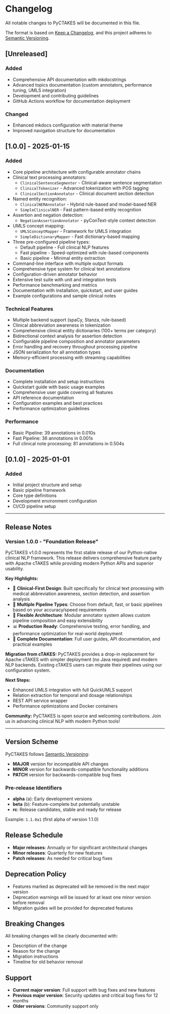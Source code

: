 # Changelog

All notable changes to PyCTAKES will be documented in this file.

The format is based on [Keep a Changelog](https://keepachangelog.com/en/1.0.0/),
and this project adheres to [Semantic Versioning](https://semver.org/spec/v2.0.0.html).

## [Unreleased]

### Added
- Comprehensive API documentation with mkdocstrings
- Advanced topics documentation (custom annotators, performance tuning, UMLS integration)
- Development and contributing guidelines
- GitHub Actions workflow for documentation deployment

### Changed
- Enhanced mkdocs configuration with material theme
- Improved navigation structure for documentation

## [1.0.0] - 2025-01-15

### Added
- Core pipeline architecture with configurable annotator chains
- Clinical text processing annotators:
  - `ClinicalSentenceSegmenter` - Clinical-aware sentence segmentation
  - `ClinicalTokenizer` - Advanced tokenization with POS tagging
  - `ClinicalSectionAnnotator` - Clinical document section detection
- Named entity recognition:
  - `ClinicalNERAnnotator` - Hybrid rule-based and model-based NER
  - `SimpleClinicalNER` - Fast pattern-based entity recognition
- Assertion and negation detection:
  - `NegationAssertionAnnotator` - pyConText-style context detection
- UMLS concept mapping:
  - `UMLSConceptMapper` - Framework for UMLS integration
  - `SimpleDictionaryMapper` - Fast dictionary-based mapping
- Three pre-configured pipeline types:
  - Default pipeline - Full clinical NLP features
  - Fast pipeline - Speed-optimized with rule-based components
  - Basic pipeline - Minimal entity extraction
- Command-line interface with multiple output formats
- Comprehensive type system for clinical text annotations
- Configuration-driven annotator behavior
- Extensive test suite with unit and integration tests
- Performance benchmarking and metrics
- Documentation with installation, quickstart, and user guides
- Example configurations and sample clinical notes

### Technical Features
- Multiple backend support (spaCy, Stanza, rule-based)
- Clinical abbreviation awareness in tokenization
- Comprehensive clinical entity dictionaries (100+ terms per category)
- Bidirectional context analysis for assertion detection
- Configurable pipeline composition and annotator parameters
- Error handling and recovery throughout processing pipeline
- JSON serialization for all annotation types
- Memory-efficient processing with streaming capabilities

### Documentation
- Complete installation and setup instructions
- Quickstart guide with basic usage examples
- Comprehensive user guide covering all features
- API reference documentation
- Configuration examples and best practices
- Performance optimization guidelines

### Performance
- Basic Pipeline: 39 annotations in 0.010s
- Fast Pipeline: 36 annotations in 0.001s
- Full clinical note processing: 81 annotations in 0.504s

## [0.1.0] - 2025-01-01

### Added
- Initial project structure and setup
- Basic pipeline framework
- Core type definitions
- Development environment configuration
- CI/CD pipeline setup

---

## Release Notes

### Version 1.0.0 - "Foundation Release"

PyCTAKES v1.0.0 represents the first stable release of our Python-native clinical NLP framework. This release delivers comprehensive feature parity with Apache cTAKES while providing modern Python APIs and superior usability.

**Key Highlights:**
- 🏥 **Clinical-First Design**: Built specifically for clinical text processing with medical abbreviation awareness, section detection, and assertion analysis
- 🚀 **Multiple Pipeline Types**: Choose from default, fast, or basic pipelines based on your accuracy/speed requirements  
- 🔧 **Flexible Architecture**: Modular annotator system allows custom pipeline composition and easy extensibility
- 📊 **Production Ready**: Comprehensive testing, error handling, and performance optimization for real-world deployment
- 📖 **Complete Documentation**: Full user guides, API documentation, and practical examples

**Migration from cTAKES:**
PyCTAKES provides a drop-in replacement for Apache cTAKES with simpler deployment (no Java required) and modern NLP backends. Existing cTAKES users can migrate their pipelines using our configuration system.

**Next Steps:**
- Enhanced UMLS integration with full QuickUMLS support
- Relation extraction for temporal and dosage relationships
- REST API service wrapper
- Performance optimizations and Docker containers

**Community:**
PyCTAKES is open source and welcoming contributions. Join us in advancing clinical NLP with modern Python tools!

---

## Version Scheme

PyCTAKES follows [Semantic Versioning](https://semver.org/):

- **MAJOR** version for incompatible API changes
- **MINOR** version for backwards-compatible functionality additions  
- **PATCH** version for backwards-compatible bug fixes

### Pre-release Identifiers

- **alpha** (a): Early development versions
- **beta** (b): Feature-complete but potentially unstable
- **rc**: Release candidates, stable and ready for release

Example: `1.1.0a1` (first alpha of version 1.1.0)

## Release Schedule

- **Major releases**: Annually or for significant architectural changes
- **Minor releases**: Quarterly for new features
- **Patch releases**: As needed for critical bug fixes

## Deprecation Policy

- Features marked as deprecated will be removed in the next major version
- Deprecation warnings will be issued for at least one minor version before removal
- Migration guides will be provided for deprecated features

## Breaking Changes

All breaking changes will be clearly documented with:
- Description of the change
- Reason for the change  
- Migration instructions
- Timeline for old behavior removal

## Support

- **Current major version**: Full support with bug fixes and new features
- **Previous major version**: Security updates and critical bug fixes for 12 months
- **Older versions**: Community support only
